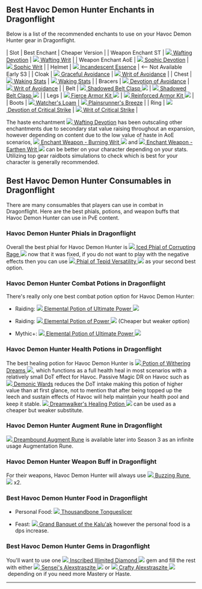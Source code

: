 Best Havoc Demon Hunter Enchants in Dragonflight
------------------------------------------------

Below is a list of the recommended enchants to use on your Havoc Demon Hunter gear in Dragonflight.

| Slot | Best Enchant | Cheaper Version |
| Weapon Enchant ST | [![](https://wow.zamimg.com/images/wow/icons/tiny/ui_profession_enchanting.gif) Wafting Devotion](https://www.wowhead.com/spell=389558/wafting-devotion) | [![](https://wow.zamimg.com/images/wow/icons/tiny/ui_profession_enchanting.gif) Wafting Writ](https://www.wowhead.com/spell=389546/wafting-writ) |
| Weapon Enchant AoE | [![](https://wow.zamimg.com/images/wow/icons/tiny/ui_profession_enchanting.gif) Sophic Devotion](https://www.wowhead.com/spell=389550/sophic-devotion) | [![](https://wow.zamimg.com/images/wow/icons/tiny/ui_profession_enchanting.gif) Sophic Writ](https://www.wowhead.com/spell=389542/sophic-writ) |
| Helmet | [![](https://wow.zamimg.com/images/wow/icons/tiny/icon_upgradestone_fire_legendary.gif) Incandescent Essence](https://www.wowhead.com/item=210494/incandescent-essence) | <-- Not Available Early S3 |
| Cloak | [![](https://wow.zamimg.com/images/wow/icons/tiny/ui_profession_enchanting.gif) Graceful Avoidance](https://www.wowhead.com/spell=389403/graceful-avoidance) | [![](https://wow.zamimg.com/images/wow/icons/tiny/ui_profession_enchanting.gif) Writ of Avoidance](https://www.wowhead.com/spell=389397/writ-of-avoidance) |
| Chest | [![](https://wow.zamimg.com/images/wow/icons/tiny/ui_profession_enchanting.gif) Waking Stats](https://www.wowhead.com/spell=389410/waking-stats) | [![](https://wow.zamimg.com/images/wow/icons/tiny/ui_profession_enchanting.gif) Waking Stats](https://www.wowhead.com/spell=389410/waking-stats) |
| Bracers | [![](https://wow.zamimg.com/images/wow/icons/tiny/ui_profession_enchanting.gif) Devotion of Avoidance](https://www.wowhead.com/spell=389301/devotion-of-avoidance) | [![](https://wow.zamimg.com/images/wow/icons/tiny/ui_profession_enchanting.gif) Writ of Avoidance](https://www.wowhead.com/spell=389297/writ-of-avoidance) |
| Belt | [![](https://wow.zamimg.com/images/wow/icons/tiny/inv_10_skinning_craftedoptionalreagent_armorbuckles_color2.gif) Shadowed Belt Clasp ![](https://wow.zamimg.com/images/wow/TextureAtlas/live/professions-chaticon-quality-tier3.png)](https://www.wowhead.com/item=205039/shadowed-belt-clasp) | [![](https://wow.zamimg.com/images/wow/icons/tiny/inv_10_skinning_craftedoptionalreagent_armorbuckles_color2.gif) Shadowed Belt Clasp ![](https://wow.zamimg.com/images/wow/TextureAtlas/live/professions-chaticon-quality-tier3.png)](https://www.wowhead.com/item=205039/shadowed-belt-clasp) |
| Legs | [![](https://wow.zamimg.com/images/wow/icons/tiny/inv_10_skinning_consumable_armorkit_color3.gif) Fierce Armor Kit ![](https://wow.zamimg.com/images/wow/TextureAtlas/live/professions-chaticon-quality-tier3.png)](https://www.wowhead.com/item=193565/fierce-armor-kit) | [![](https://wow.zamimg.com/images/wow/icons/tiny/inv_10_skinning_consumable_armorkit_color1.gif) Reinforced Armor Kit ![](https://wow.zamimg.com/images/wow/TextureAtlas/live/professions-chaticon-quality-tier3.png)](https://www.wowhead.com/item=193567/reinforced-armor-kit) |
| Boots | [![](https://wow.zamimg.com/images/wow/icons/tiny/ui_profession_enchanting.gif) Watcher's Loam](https://www.wowhead.com/spell=389484/watchers-loam) | [![](https://wow.zamimg.com/images/wow/icons/tiny/ui_profession_enchanting.gif) Plainsrunner's Breeze](https://www.wowhead.com/spell=389479/plainsrunners-breeze) |
| Ring | [![](https://wow.zamimg.com/images/wow/icons/tiny/ui_profession_enchanting.gif) Devotion of Critical Strike](https://www.wowhead.com/spell=389292/devotion-of-critical-strike) | [![](https://wow.zamimg.com/images/wow/icons/tiny/ui_profession_enchanting.gif) Writ of Critical Strike](https://www.wowhead.com/spell=388930/writ-of-critical-strike) |

The haste enchantment [![](https://wow.zamimg.com/images/wow/icons/tiny/ui_profession_enchanting.gif) Wafting Devotion](https://www.wowhead.com/spell=389558/wafting-devotion) has been outscaling other enchantments due to secondary stat value raising throughout an expansion, however depending on content due to the low value of haste in AoE scenarios, [![](https://wow.zamimg.com/images/wow/icons/tiny/inv_misc_enchantedscroll.gif) Enchant Weapon - Burning Writ ![](https://wow.zamimg.com/images/wow/TextureAtlas/live/professions-chaticon-quality-tier3.png)](https://www.wowhead.com/item=200051/enchant-weapon-burning-writ) and [![](https://wow.zamimg.com/images/wow/icons/tiny/inv_misc_enchantedscroll.gif) Enchant Weapon - Earthen Writ ![](https://wow.zamimg.com/images/wow/TextureAtlas/live/professions-chaticon-quality-tier3.png)](https://www.wowhead.com/item=200053/enchant-weapon-earthen-writ) can be better on your character depending on your stats. Utilizing top gear raidbots simulations to check which is best for your character is generally recommended.

Best Havoc Demon Hunter Consumables in Dragonflight
---------------------------------------------------

There are many consumables that players can use in combat in Dragonflight. Here are the best phials, potions, and weapon buffs that Havoc Demon Hunter can use in PvE content.

### Havoc Demon Hunter Phials in Dragonflight

Overall the best phial for Havoc Demon Hunter is [![](https://wow.zamimg.com/images/wow/icons/tiny/inv_10_alchemy_bottle_shape2_red.gif) Iced Phial of Corrupting Rage ![](https://wow.zamimg.com/images/wow/TextureAtlas/live/professions-chaticon-quality-tier3.png)](https://www.wowhead.com/item=191329/iced-phial-of-corrupting-rage) now that it was fixed, if you do not want to play with the negative effects then you can use [![](https://wow.zamimg.com/images/wow/icons/tiny/inv_10_alchemy_bottle_shape2_black.gif) Phial of Tepid Versatility ![](https://wow.zamimg.com/images/wow/TextureAtlas/live/professions-chaticon-quality-tier3.png)](https://www.wowhead.com/item=191341/phial-of-tepid-versatility) as your second best option.

### Havoc Demon Hunter Combat Potions in Dragonflight

There's really only one best combat potion option for Havoc Demon Hunter:

-   Raiding: [![](https://wow.zamimg.com/images/wow/icons/tiny/trade_alchemy_dpotion_b20.gif) Elemental Potion of Ultimate Power ![](https://wow.zamimg.com/images/wow/TextureAtlas/live/professions-chaticon-quality-tier3.png)](https://www.wowhead.com/item=191383/elemental-potion-of-ultimate-power)

-   Raiding: [![](https://wow.zamimg.com/images/wow/icons/tiny/trade_alchemy_dpotion_b10.gif) Elemental Potion of Power ![](https://wow.zamimg.com/images/wow/TextureAtlas/live/professions-chaticon-quality-tier3.png)](https://www.wowhead.com/item=191389/elemental-potion-of-power) (Cheaper but weaker option)

-   Mythic+: [![](https://wow.zamimg.com/images/wow/icons/tiny/trade_alchemy_dpotion_b20.gif) Elemental Potion of Ultimate Power ![](https://wow.zamimg.com/images/wow/TextureAtlas/live/professions-chaticon-quality-tier3.png)](https://www.wowhead.com/item=191383/elemental-potion-of-ultimate-power)

### Havoc Demon Hunter Health Potions in Dragonflight

The best healing potion for Havoc Demon Hunter is [![](https://wow.zamimg.com/images/wow/icons/tiny/inv_10_alchemy_bottle_shape4_earthy.gif) Potion of Withering Dreams ![](https://wow.zamimg.com/images/wow/TextureAtlas/live/professions-chaticon-quality-tier3.png)](https://www.wowhead.com/item=207041/potion-of-withering-dreams), which functions as a full health heal in most scenarios with a relatively small DoT effect for Havoc. Passive Magic DR on Havoc such as [![](https://wow.zamimg.com/images/wow/icons/tiny/inv_belt_leather_demonhunter_a_01.gif) Demonic Wards](https://www.wowhead.com/spell=278386/demonic-wards) reduces the DoT intake making this potion of higher value than at first glance, not to mention that after being topped up the leech and sustain effects of Havoc will help maintain your health pool and keep it stable. [![](https://wow.zamimg.com/images/wow/icons/tiny/inv_10_alchemy_bottle_shape4_pink.gif) Dreamwalker's Healing Potion ![](https://wow.zamimg.com/images/wow/TextureAtlas/live/professions-chaticon-quality-tier3.png)](https://www.wowhead.com/item=207023/dreamwalkers-healing-potion) can be used as a cheaper but weaker substitute.

### Havoc Demon Hunter Augment Rune in Dragonflight

[![](https://wow.zamimg.com/images/wow/icons/tiny/item_alchemiststonec.gif) Dreambound Augment Rune](https://www.wowhead.com/item=211495/dreambound-augment-rune) is available later into Season 3 as an infinite usage Augmentation Rune.

### Havoc Demon Hunter Weapon Buff in Dragonflight

For their weapons, Havoc Demon Hunter will always use [![](https://wow.zamimg.com/images/wow/icons/tiny/inv_misc_rune_08.gif) Buzzing Rune ![](https://wow.zamimg.com/images/wow/TextureAtlas/live/professions-chaticon-quality-tier3.png)](https://www.wowhead.com/item=194823/buzzing-rune) x2.

### Best Havoc Demon Hunter Food in Dragonflight

-   Personal Food: [![](https://wow.zamimg.com/images/wow/icons/tiny/inv_misc_food_154_fish_77.gif) Thousandbone Tongueslicer](https://www.wowhead.com/item=197786/thousandbone-tongueslicer)

-   Feast: [![](https://wow.zamimg.com/images/wow/icons/tiny/inv_cooking_10_grandbanquet.gif) Grand Banquet of the Kalu'ak](https://www.wowhead.com/item=197794/grand-banquet-of-the-kaluak) however the personal food is a dps increase.

### Best Havoc Demon Hunter Gems in Dragonflight

You'll want to use one [![](https://wow.zamimg.com/images/wow/icons/tiny/inv_10_jewelcrafting_gem3primal_cut_red.gif) Inscribed Illimited Diamond ![](https://wow.zamimg.com/images/wow/TextureAtlas/live/professions-chaticon-quality-tier3.png)](https://www.wowhead.com/item=192982/inscribed-illimited-diamond) gem and fill the rest with either [![](https://wow.zamimg.com/images/wow/icons/tiny/inv_10_jewelcrafting_gem2standard_earth_cut_red.gif) Sensei's Alexstraszite ![](https://wow.zamimg.com/images/wow/TextureAtlas/live/professions-chaticon-quality-tier3.png)](https://www.wowhead.com/item=192922/senseis-alexstraszite) or [![](https://wow.zamimg.com/images/wow/icons/tiny/inv_10_jewelcrafting_gem2standard_air_cut_red.gif) Crafty Alexstraszite ![](https://wow.zamimg.com/images/wow/TextureAtlas/live/professions-chaticon-quality-tier3.png)](https://www.wowhead.com/item=192919/crafty-alexstraszite) depending on if you need more Mastery or Haste.

* * * * *